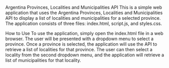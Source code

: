 Argentina Provinces, Localities and Municipalities API
This is a simple web application that uses the Argentina Provinces, Localities and Municipalities API to display a list of localities and municipalities for a selected province. The application consists of three files: index.html, script.js, and styles.css.

How to Use
To use the application, simply open the index.html file in a web browser. The user will be presented with a dropdown menu to select a province. Once a province is selected, the application will use the API to retrieve a list of localities for that province. The user can then select a locality from the second dropdown menu, and the application will retrieve a list of municipalities for that locality.

